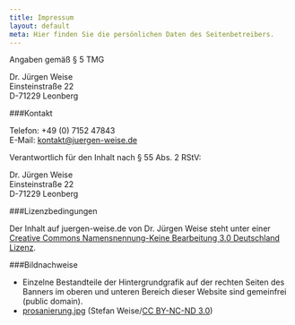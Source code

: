 ```yaml
---
title: Impressum
layout: default
meta: Hier finden Sie die persönlichen Daten des Seitenbetreibers.
---
```


Angaben gemäß § 5 TMG

Dr. Jürgen Weise  
Einsteinstraße 22  
D-71229 Leonberg

###Kontakt

Telefon: +49 (0) 7152 47843  
E-Mail: kontakt@juergen-weise.de 

Verantwortlich für den Inhalt nach § 55 Abs. 2 RStV:

Dr. Jürgen Weise  
Einsteinstraße 22  
D-71229 Leonberg

###Lizenzbedingungen

Der Inhalt auf juergen-weise.de von Dr. Jürgen Weise steht unter einer [Creative Commons Namensnennung-Keine Bearbeitung 3.0 Deutschland Lizenz](http://creativecommons.org/licenses/by-nd/3.0/de/).

###Bildnachweise

* Einzelne Bestandteile der Hintergrundgrafik auf der rechten Seiten des Banners im oberen und unteren Bereich dieser Website sind gemeinfrei (public domain).
* [prosanierung.jpg](http://juergen-weise.de/images/prosanierung.jpg) (Stefan Weise/[CC BY-NC-ND 3.0](http://creativecommons.org/licenses/by-nc-nd/3.0/de/))


